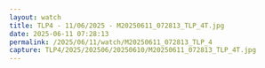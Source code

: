 ```yaml
---
layout: watch
title: TLP4 - 11/06/2025 - M20250611_072813_TLP_4T.jpg
date: 2025-06-11 07:28:13
permalink: /2025/06/11/watch/M20250611_072813_TLP_4
capture: TLP4/2025/202506/20250610/M20250611_072813_TLP_4T.jpg
---
```

